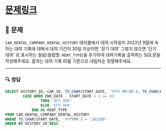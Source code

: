 # [문제링크](https://school.programmers.co.kr/learn/courses/30/lessons/151138)

## 📝 문제

`CAR_RENTAL_COMPANY_RENTAL_HISTORY` 테이블에서 대여 시작일이 2022년 9월에 속하는 대여 기록에 대해서 대여 기간이 30일 이상이면 '장기 대여' 그렇지 않으면 '단기 대여' 로 표시하는 컬럼(컬럼명: `RENT_TYPE`)을 추가하여 대여기록을 출력하는 SQL문을 작성해주세요. 결과는 대여 기록 ID를 기준으로 내림차순 정렬해주세요.

---

### 🔍 정답

```sql
SELECT HISTORY_ID, CAR_ID, TO_CHAR(START_DATE, 'YYYY-MM-DD'), TO_CHAR(END_DATE, 'YYYY-MM-DD'),
        CASE WHEN END_DATE - START_DATE + 1 >= 30 
                THEN '장기 대여'
                ELSE '단기 대여'
            END AS RENT_TYPE
FROM CAR_RENTAL_COMPANY_RENTAL_HISTORY
WHERE TO_CHAR(START_DATE, 'YYYYMM') = '202209'
ORDER BY HISTORY_ID DESC
```